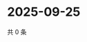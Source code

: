 # 2025-09-25

共 0 条

<!-- BEGIN ZHIHUVIDEO -->
<!-- 最后更新时间 Thu Sep 25 2025 13:11:43 GMT+0800 (China Standard Time) -->

<!-- END ZHIHUVIDEO -->
